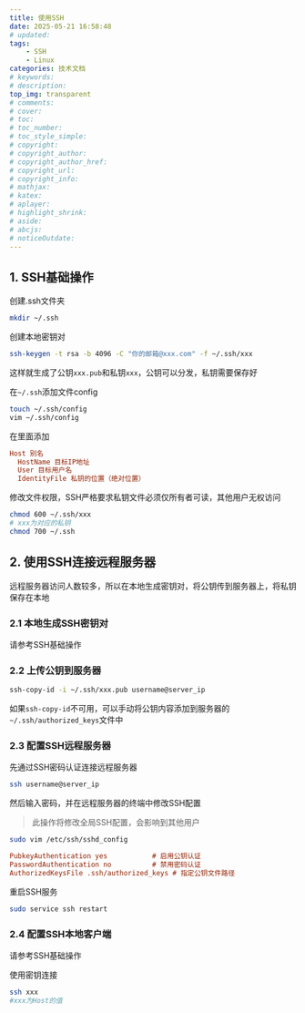 ```yaml
---
title: 使用SSH
date: 2025-05-21 16:58:48
# updated:
tags:
    - SSH
    - Linux
categories: 技术文档
# keywords:
# description:
top_img: transparent
# comments:
# cover:
# toc:
# toc_number:
# toc_style_simple:
# copyright:
# copyright_author:
# copyright_author_href:
# copyright_url:
# copyright_info:
# mathjax:
# katex:
# aplayer:
# highlight_shrink:
# aside:
# abcjs:
# noticeOutdate:
---
```


## 1. SSH基础操作

创建.ssh文件夹

```bash
mkdir ~/.ssh
```

创建本地密钥对

```bash
ssh-keygen -t rsa -b 4096 -C "你的邮箱@xxx.com" -f ~/.ssh/xxx
```

这样就生成了公钥`xxx.pub`和私钥`xxx`，公钥可以分发，私钥需要保存好

在`~/.ssh`添加文件config

```bash
touch ~/.ssh/config
vim ~/.ssh/config
```

在里面添加

```ini
Host 别名
  HostName 目标IP地址
  User 目标用户名
  IdentityFile 私钥的位置（绝对位置）
```

修改文件权限，SSH严格要求私钥文件必须仅所有者可读，其他用户无权访问

```bash
chmod 600 ~/.ssh/xxx 
# xxx为对应的私钥
chmod 700 ~/.ssh
```

## 2. 使用SSH连接远程服务器

远程服务器访问人数较多，所以在本地生成密钥对，将公钥传到服务器上，将私钥保存在本地

### 2.1 本地生成SSH密钥对

请参考SSH基础操作

### 2.2 上传公钥到服务器

```bash
ssh-copy-id -i ~/.ssh/xxx.pub username@server_ip
```

如果`ssh-copy-id`不可用，可以手动将公钥内容添加到服务器的`~/.ssh/authorized_keys`文件中

### 2.3 配置SSH远程服务器

先通过SSH密码认证连接远程服务器

```bash
ssh username@server_ip
```

然后输入密码，并在远程服务器的终端中修改SSH配置

> 此操作将修改全局SSH配置，会影响到其他用户

```bash
sudo vim /etc/ssh/sshd_config
```

```ini
PubkeyAuthentication yes           # 启用公钥认证
PasswordAuthentication no          # 禁用密码认证
AuthorizedKeysFile .ssh/authorized_keys # 指定公钥文件路径
```

重启SSH服务

```bash
sudo service ssh restart
```

### 2.4 配置SSH本地客户端

请参考SSH基础操作

使用密钥连接

```bash
ssh xxx
#xxx为Host的值
```
